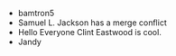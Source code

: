 * bamtron5
* Samuel L. Jackson has a merge conflict
* Hello Everyone Clint Eastwood is cool.
* Jandy
